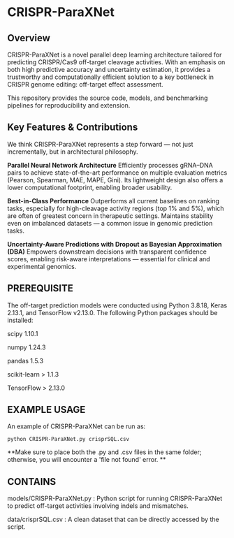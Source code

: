 # CRISPR-ParaXNet

Overview
------------
CRISPR-ParaXNet is a novel parallel deep learning architecture tailored for predicting CRISPR/Cas9 off-target cleavage activities. With an emphasis on both high predictive accuracy and uncertainty estimation, it provides a trustworthy and computationally efficient solution to a key bottleneck in CRISPR genome editing: off-target effect assessment.

This repository provides the source code, models, and benchmarking pipelines for reproducibility and extension.

Key Features & Contributions
------------
We think CRISPR-ParaXNet represents a step forward — not just incrementally, but in architectural philosophy.

**Parallel Neural Network Architecture**
Efficiently processes gRNA–DNA pairs to achieve state-of-the-art performance on multiple evaluation metrics (Pearson, Spearman, MAE, MAPE, Gini). Its lightweight design also offers a lower computational footprint, enabling broader usability.

**Best-in-Class Performance**
Outperforms all current baselines on ranking tasks, especially for high-cleavage activity regions (top 1% and 5%), which are often of greatest concern in therapeutic settings. Maintains stability even on imbalanced datasets — a common issue in genomic prediction tasks.

**Uncertainty-Aware Predictions with Dropout as Bayesian Approximation (DBA)**
Empowers downstream decisions with transparent confidence scores, enabling risk-aware interpretations — essential for clinical and experimental genomics.

PREREQUISITE
------------
The off-target prediction models were conducted using Python 3.8.18, Keras 2.13.1, and TensorFlow v2.13.0. The following Python packages should be installed:

scipy 1.10.1

numpy 1.24.3

pandas 1.5.3

scikit-learn > 1.1.3

TensorFlow > 2.13.0

EXAMPLE USAGE
------------
An example of CRISPR-ParaXNet can be run as: 

```
python CRISPR-ParaXNet.py crisprSQL.csv
```
**Make sure to place both the .py and .csv files in the same folder; otherwise, you will encounter a 'file not found' error. **

CONTAINS
------------
models/CRISPR-ParaXNet.py : Python script for running CRISPR-ParaXNet to predict off-target activities involving indels and mismatches. 

data/crisprSQL.csv : A clean dataset that can be directly accessed by the script. 
